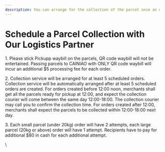 ```yaml
---
description: You can arrange for the collection of the parcel once an order has been made
---
```


# Schedule a Parcel Collection with Our Logistics Partner

1\. Please stick Pickupp waybill on the parcels, QR code waybill will not be entertained. Passing parcels to CAINIAO with ONLY QR code waybill will incur an additional $5 processing fee for each order.



2\. Collection service will be arranged for at least 5 scheduled orders. Collection service will be automatically arranged after at least 5 scheduled orders are created. For orders created before 12:00 noon, merchants shall get all the parcels ready for pickup at 12:00, and expect the collection courier will come between the same day 12:00-18:00. The collection courier may call you to confirm the collection time. For orders created after 12:00, merchants shall expect the parcels to be collected within 12:00-18:00 next day.



3\. Each small parcel (under 20kg) order will have 2 attempts, each large parcel (20kg or above) order will have 1 attempt. Recipients have to pay for additional $80 in cash for each additional attempt.

\
